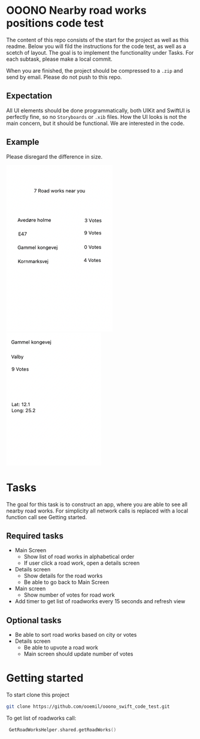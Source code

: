 # OOONO Nearby road works positions code test

The content of this repo consists of the start for the project as well as this readme.
Below you will fild the instructions for the code test, as well as a scetch of layout.
The goal is to implement the functionality under Tasks.
For each subtask, please make a local commit.

When you are finished, the project should be compressed to a `.zip` and send by email.
Please do not push to this repo.

## Expectation
All UI elements should be done programmatically, both UIKit and SwiftUI is perfectly fine, so no `Storyboards` or `.xib` files.
How the UI looks is not the main concern, but it should be functional. We are interested in the code.

## Example
Please disregard the difference in size.

![Main Screen](/Screenshots/MainScreen.png)
![Details screen](/Screenshots/DetailsScreen.png)

# Tasks
The goal for this task is to construct an app, where you are able to see all nearby road works.
For simplicity all network calls is replaced with a local function call see Getting started.

## Required tasks
- Main Screen
  - Show list of road works in alphabetical order
  - If user click a road work, open a details screen
- Details screen
  - Show details for the road works
  - Be able to go back to Main Screen
- Main screen
  - Show number of votes for road work
- Add timer to get list of roadworks every 15 seconds and refresh view

## Optional tasks
- Be able to sort road works based on city or votes
- Details screen
  - Be able to upvote a road work
  - Main screen should update number of votes


# Getting started
To start clone this project
```bash
git clone https://github.com/ooemil/ooono_swift_code_test.git
```

To get list of roadworks call:
```swift
 GetRoadWorksHelper.shared.getRoadWorks()
```

